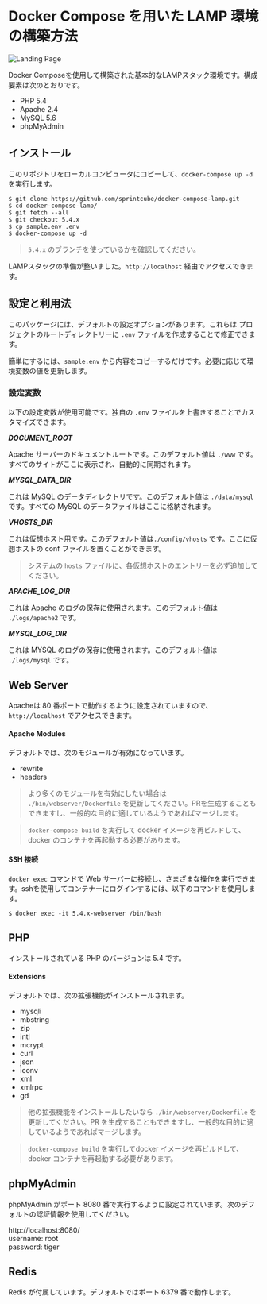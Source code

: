 # Docker Compose を用いた LAMP 環境の構築方法

![Landing Page](https://preview.ibb.co/gOTa0y/LAMP_STACK.png)

Docker Composeを使用して構築された基本的なLAMPスタック環境です。構成要素は次のとおりです。

* PHP 5.4
* Apache 2.4
* MySQL 5.6
* phpMyAdmin

## インストール

このリポジトリをローカルコンピュータにコピーして、`docker-compose up -d` を実行します。

```shell
$ git clone https://github.com/sprintcube/docker-compose-lamp.git
$ cd docker-compose-lamp/
$ git fetch --all
$ git checkout 5.4.x
$ cp sample.env .env
$ docker-compose up -d
```

> `5.4.x` のブランチを使っているかを確認してください。

LAMPスタックの準備が整いました。`http://localhost` 経由でアクセスできます。

## 設定と利用法

このパッケージには、デフォルトの設定オプションがあります。これらは プロジェクトのルートディレクトリーに `.env` ファイルを作成することで修正できます。

簡単にするには、`sample.env` から内容をコピーするだけです。必要に応じて環境変数の値を更新します。

### 設定変数

以下の設定変数が使用可能です。独自の `.env` ファイルを上書きすることでカスタマイズできます。

_**DOCUMENT_ROOT**_

Apache サーバーのドキュメントルートです。このデフォルト値は `./www` です。すべてのサイトがここに表示され、自動的に同期されます。

_**MYSQL_DATA_DIR**_

これは MySQL のデータディレクトリです。このデフォルト値は `./data/mysql` です。すべての MySQL のデータファイルはここに格納されます。

_**VHOSTS_DIR**_


これは仮想ホスト用です。このデフォルト値は`./config/vhosts` です。ここに仮想ホストの conf ファイルを置くことができます。

> システムの `hosts` ファイルに、各仮想ホストのエントリーを必ず追加してください。

_**APACHE_LOG_DIR**_

これは Apache のログの保存に使用されます。このデフォルト値は `./logs/apache2` です。

_**MYSQL_LOG_DIR**_

これは MYSQL のログの保存に使用されます。このデフォルト値は `./logs/mysql` です。

## Web Server

Apacheは 80 番ポートで動作するように設定されていますので、`http://localhost` でアクセスできます。

#### Apache Modules

デフォルトでは、次のモジュールが有効になっています。

* rewrite
* headers

> より多くのモジュールを有効にしたい場合は `./bin/webserver/Dockerfile` を更新してください。PRを生成することもできますし、一般的な目的に適しているようであればマージします。

> `docker-compose build` を実行して docker イメージを再ビルドして、docker のコンテナを再起動する必要があります。

#### SSH 接続

`docker exec` コマンドで Web サーバーに接続し、さまざまな操作を実行できます。sshを使用してコンテナーにログインするには、以下のコマンドを使用します。

```shell
$ docker exec -it 5.4.x-webserver /bin/bash
```

## PHP

インストールされている PHP のバージョンは 5.4 です。

#### Extensions

デフォルトでは、次の拡張機能がインストールされます。

* mysqli
* mbstring
* zip
* intl
* mcrypt
* curl
* json
* iconv
* xml
* xmlrpc
* gd

> 他の拡張機能をインストールしたいなら `./bin/webserver/Dockerfile` を更新してください。PR を生成することもできますし、一般的な目的に適しているようであればマージします。

> `docker-compose build` を実行してdocker イメージを再ビルドして、docker コンテナを再起動する必要があります。

## phpMyAdmin

phpMyAdmin がポート 8080 番で実行するように設定されています。次のデフォルトの認証情報を使用してください。

http://localhost:8080/  
username: root  
password: tiger

## Redis

Redis が付属しています。デフォルトではポート 6379 番で動作します。
